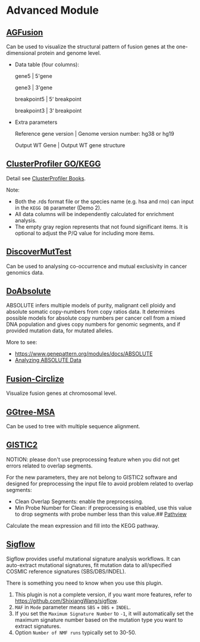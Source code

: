 # Advanced Module

## [AGFusion](/advance/agfusion)

Can be used to visualize the structural pattern of fusion genes at the one-dimensional protein and genome level.

- Data table (four columns):

   gene5 | 5'gene

   gene3 | 3'gene

   breakpoint5 | 5‘ breakpoint

   breakpoint3 | 3‘ breakpoint

- Extra parameters

   Reference gene version | Genome version number: hg38 or hg19

   Output WT Gene | Output WT gene structure
## [ClusterProfiler GO/KEGG](/advance/clusterprofiler-go-kegg)

Detail see [ClusterProfiler Books](https://hiplot.com.cn/books-static/clusterprofiler-book).

Note: 

- Both the .rds format file or the species name (e.g. hsa and rno) can input in the `KEGG DB` parameter (Demo 2).
- All data columns will be independently calculated for enrichment analysis.
- The empty gray region represents that not found significant items. It is optional to adjust the P/Q value for including more items.
## [DiscoverMutTest](/advance/discover-mut-test)

Can be used to analysing co-occurrence and mutual exclusivity in cancer genomics data.
## [DoAbsolute](/advance/doabsolute)

 ABSOLUTE infers multiple models of purity, malignant cell ploidy and absolute somatic copy-numbers from copy ratios data. It determines possible models for absolute copy numbers per cancer cell from a mixed DNA population and gives copy numbers for genomic segments, and if provided mutation data, for mutated alleles.

 More to see:

 - <https://www.genepattern.org/modules/docs/ABSOLUTE>
 - [Analyzing ABSOLUTE Data](https://www.genepattern.org/analyzing-absolute-data)
 ## [Fusion-Circlize](/advance/fusion-circlize)

Visualize fusion genes at chromosomal level.
## [GGtree-MSA](/advance/ggtree-msa)

Can be used to tree with multiple sequence alignment.
## [GISTIC2](/advance/gistic2)

NOTION: please don't use preprocessing feature when you did not get errors related to overlap segments.

For the new parameters, they are not belong to GISTIC2 software and designed for preprocessing the input file to avoid problem related to overlap segments:

- Clean Overlap Segments: enable the preprocessing.
- Min Probe Number for Clean: if preprocessing is enabled, use this value to drop segments with probe number less than this value.## [Pathview](/advance/pathview)

Calculate the mean expression and fill into the KEGG pathway.
## [Sigflow](/advance/sigflow)

Sigflow provides useful mutational signature analysis workflows. It can auto-extract mutational signatures, fit mutation data to all/specified COSMIC reference signatures (SBS/DBS/INDEL).

There is something you need to know when you use this plugin.

1. This plugin is not a complete version, if you want more features, refer to <https://github.com/ShixiangWang/sigflow>.
2. `MAF` in `Mode` parameter means `SBS` + `DBS` + `INDEL`.
3. If you set the `Maximum Signature Number` to `-1`, it will automatically set the maximum signature number based on the mutation type you want to extract signatures.
4. Option `Number of NMF runs` typically set to 30-50.